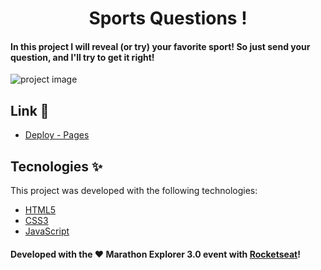 <h1 align="center">Sports Questions !</h1>

#### In this project I will reveal (or try) your favorite sport! So just send your question, and I'll try to get it right!

![project image](https://imgur.com/UNGudZ9)

## Link 🚀

- [Deploy - Pages](https://fxharry.github.io/SportsQuestion/)


## Tecnologies ✨

This project was developed with the following technologies:

- [HTML5](https://www.w3schools.com/)
- [CSS3](https://www.w3schools.com/css/)
- [JavaScript](https://www.w3schools.com/js/)

#### Developed with the ♥ Marathon Explorer 3.0 event with [Rocketseat](https://www.rocketseat.com.br/)!
